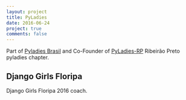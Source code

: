 ```yaml
---
layout: project
title: PyLadies
date: 2016-06-24
project: true
comments: false
---
```


Part of [Pyladies Brasil](https://brasil.pyladies.com) and Co-Founder of [PyLadies-RP](https://pyladies-rp.github.io/) Ribeirão Preto pyladies chapter.

## Django Girls Floripa
Django Girls Floripa 2016 coach.
